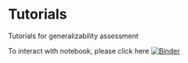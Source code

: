 # Tutorials
Tutorials for generalizability assessment

To interact with notebook, please click here
[![Binder](https://mybinder.org/badge_logo.svg)](https://mybinder.org/v2/gh/ctgatecci/Tutorials/master?filepath=GIST_2.0_Tutorial.ipynb)
